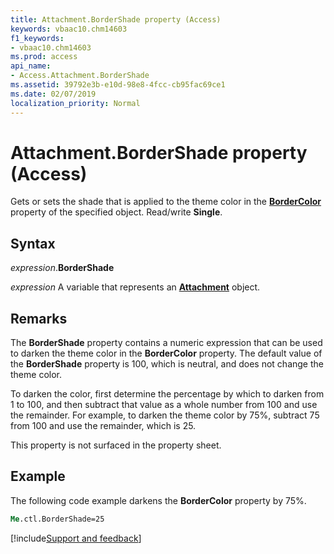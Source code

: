 ```yaml
---
title: Attachment.BorderShade property (Access)
keywords: vbaac10.chm14603
f1_keywords:
- vbaac10.chm14603
ms.prod: access
api_name:
- Access.Attachment.BorderShade
ms.assetid: 39792e3b-e10d-98e8-4fcc-cb95fac69ce1
ms.date: 02/07/2019
localization_priority: Normal
---
```



# Attachment.BorderShade property (Access)

Gets or sets the shade that is applied to the theme color in the **[BorderColor](access.attachment.bordercolor.md)** property of the specified object. Read/write **Single**.


## Syntax

_expression_.**BorderShade**

_expression_ A variable that represents an **[Attachment](Access.Attachment.md)** object.


## Remarks

The **BorderShade** property contains a numeric expression that can be used to darken the theme color in the **BorderColor** property. The default value of the **BorderShade** property is 100, which is neutral, and does not change the theme color. 

To darken the color, first determine the percentage by which to darken from 1 to 100, and then subtract that value as a whole number from 100 and use the remainder. For example, to darken the theme color by 75%, subtract 75 from 100 and use the remainder, which is 25.

This property is not surfaced in the property sheet.


## Example

The following code example darkens the **BorderColor** property by 75%.


```vb
Me.ctl.BorderShade=25
```




[!include[Support and feedback](~/includes/feedback-boilerplate.md)]